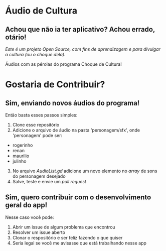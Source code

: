 # Áudio de Cultura
## Achou que não ia ter aplicativo? Achou errado, otário!
*Este é um projeto Open Source, com fins de aprendizagem e para
divulgar a cultura (ou o choque dela).*

Áudios com as pérolas do programa Choque de Cultura!

# Gostaria de Contribuir?
## Sim, enviando novos áudios do programa!

Então basta esses passos simples:

1. Clone esse repositório
2. Adicione o arquivo de áudio na pasta 'personagem/sfx', onde 'personagem' pode ser:
* rogerinho
* renan
* maurilio
* julinho
3. No arquivo *AudioList.gd* adicione um novo elemento no *array* de sons do personagem desejado
4. Salve, teste e envie um *pull request*

## Sim, quero contribuir com o desenvolvimento geral do app!

Nesse caso você pode:

1. Abrir um issue de algum problema que encontrou
2. Resolver um issue aberto
3. Clonar o respositório e ser feliz fazendo o que quiser
4. Seria legal se você me avisasse que está trabalhando nesse app